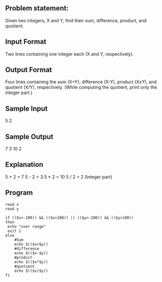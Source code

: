## Problem statement:

Given two integers, X and Y, find their sum, difference, product, and quotient.

## Input Format

Two lines containing one integer each (X and Y, respectively).

## Output Format

Four lines containing the sum (X+Y), difference (X-Y), product (XxY), and quotient (X/Y), respectively.
(While computing the quotient, print only the integer part.)

## Sample Input

5
2

## Sample Output

7
3
10
2

## Explanation

5 + 2 = 7
5 - 2 = 3
5 * 2 = 10
5 / 2 = 2 (Integer part)

## Program
```Linux
read x
read y

if (($x<-100)) && (($x>100)) || (($y<-100)) && (($y>100))
then
 echo "over range"
 exit 1
else
    #Sum
    echo $(($x+$y))
    #difference
    echo $(($x-$y))
    #product
    echo $(($x*$y))
    #quotient
    echo $(($x/$y))
fi
```
